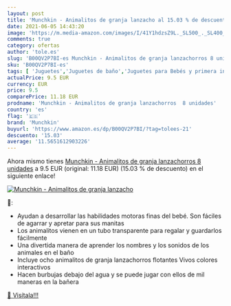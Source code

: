 ```yaml
---
layout: post
title: 'Munchkin - Animalitos de granja lanzacho al 15.03 % de descuento'
date: 2021-06-05 14:43:20
image: 'https://m.media-amazon.com/images/I/41Y1hdzsZ9L._SL500_._SL400_.jpg'
comments: true
category: ofertas
author: 'tole.es'
slug: 'B00QV2P7BI-es Munchkin - Animalitos de granja lanzachorros 8 unidades'
sku: 'B00QV2P7BI-es'
tags: [ 'Juguetes','Juguetes de baño','Juguetes para Bebés y primera infancia','Juguetes y juegos','munchkin', ]
actualPrice: 9.5 EUR
currency: EUR
price: 9.5
comparePrice: 11.18 EUR
prodname: 'Munchkin - Animalitos de granja lanzachorros  8 unidades'
country: 'es'
flag: '🇪🇸'
brand: 'Munchkin'
buyurl: 'https://www.amazon.es/dp/B00QV2P7BI/?tag=tolees-21'
descuento: '15.03'
average: '11.5651612903226'
---
```


Ahora mismo tienes [Munchkin - Animalitos de granja lanzachorros  8 unidades](https://www.amazon.es/dp/B00QV2P7BI/?tag=tolees-21) a 9.5 EUR (original: 11.18 EUR) (15.03 %  de descuento) en el siguiente enlace!

[![Munchkin - Animalitos de granja lanzacho](https://m.media-amazon.com/images/I/41Y1hdzsZ9L._SL500_._SL400_.jpg)](https://www.amazon.es/dp/B00QV2P7BI/?tag=tolees-21)

🔎:

- Ayudan a desarrollar las habilidades motoras finas del bebé. Son fáciles de agarrar y apretar para sus manitas
- Los animalitos vienen en un tubo transparente para regalar y guardarlos fácilmente
- Una divertida manera de aprender los nombres y los sonidos de los animales en el baño
- Incluye ocho animalitos de granja lanzachorros flotantes Vivos colores interactivos
- Hacen burbujas debajo del agua y se puede jugar con ellos de mil maneras en la bañera

[🛒 Visítala!!!](https://www.amazon.es/dp/B00QV2P7BI/?tag=tolees-21)
